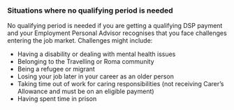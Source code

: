 ###  **Situations where no qualifying period is needed**

No qualifying period is needed if you are getting a qualifying DSP payment and
your Employment Personal Advisor recognises that you face challenges entering
the job market. Challenges might include:

  * Having a disability or dealing with mental health issues 
  * Belonging to the Travelling or Roma community 
  * Being a refugee or migrant 
  * Losing your job later in your career as an older person 
  * Taking time out of work for caring responsibilities (not receiving Carer’s Allowance and must be on an eligible payment) 
  * Having spent time in prison 
